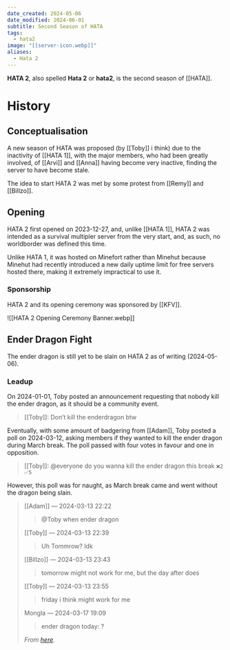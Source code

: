 ```yaml
---
date_created: 2024-05-06
date_modified: 2024-06-01
subtitle: Second Season of HATA
tags:
  - hata2
image: "[[server-icon.webp]]"
aliases:
  - Hata 2
---
```


**HATA 2**, also spelled **Hata 2** or **hata2**, is the second season of [[HATA]].

# History

## Conceptualisation

A new season of HATA was proposed (by [[Toby]] i think) due to the inactivity of [[HATA 1]], with the major members, who had been greatly involved, of [[Arvi]] and [[Anna]] having become very inactive, finding the server to have become stale.

The idea to start HATA 2 was met by some protest from [[Remy]] and [[Billzo]].

## Opening

HATA 2 first opened on 2023-12-27, and, unlike [[HATA 1]], HATA 2 was intended as a survival multipler server from the very start, and, as such, no worldborder was defined this time.

Unlike HATA 1, it was hosted on Minefort rather than Minehut because Minehut had recently introduced a new daily uptime limit for free servers hosted there, making it extremely impractical to use it.

### Sponsorship

HATA 2 and its opening ceremony was sponsored by [[KFV]].

![[HATA 2 Opening Ceremony Banner.webp]]

## Ender Dragon Fight

The ender dragon is still yet to be slain on HATA 2 as of writing (2024-05-06).

### Leadup

On 2024-01-01, Toby posted an announcement requesting that nobody kill the ender dragon, as it should be a community event.

> [[Toby]]:
> Don’t kill the enderdragon btw

Eventually, with some amount of badgering from [[Adam]], Toby posted a poll on 2024-03-12, asking members if they wanted to kill the ender dragon during March break. The poll passed with four votes in favour and one in opposition.

> [[Toby]]:
> @everyone do you wanna kill the ender dragon this break
> `❌2` `✅5`

However, this poll was for naught, as March break came and went without the dragon being slain.

> [[Adam]] — 2024-03-13 22:22
>
> > @Toby when ender dragon
>
> [[Toby]] — 2024-03-13 22:39
>
> > Uh
> > Tommrow?
> > Idk
>
> [[Billzo]] — 2024-03-13 23:43
>
> > tomorrow might not work for me, but the day after does
>
> [[Toby]] — 2024-03-13 23:55
>
> > friday i think might work for me
>
> Mongla — 2024-03-17 19:09
>
> > ender dragon today:
> > ?
>
> *From [here](https://discord.com/channels/1046302463143194709/1046302463801692171/1217659110011703387).*